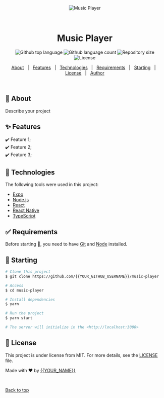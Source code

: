 <div align="center" id="top"> 
  <img src="./.github/app.gif" alt="Music Player" />

  &#xa0;

  <!-- <a href="https://musicplayer.netlify.app">Demo</a> -->
</div>

<h1 align="center">Music Player</h1>

<p align="center">
  <img alt="Github top language" src="https://img.shields.io/github/languages/top/{{YOUR_GITHUB_USERNAME}}/music-player?color=56BEB8">

  <img alt="Github language count" src="https://img.shields.io/github/languages/count/{{YOUR_GITHUB_USERNAME}}/music-player?color=56BEB8">

  <img alt="Repository size" src="https://img.shields.io/github/repo-size/{{YOUR_GITHUB_USERNAME}}/music-player?color=56BEB8">

  <img alt="License" src="https://img.shields.io/github/license/{{YOUR_GITHUB_USERNAME}}/music-player?color=56BEB8">

  <!-- <img alt="Github issues" src="https://img.shields.io/github/issues/{{YOUR_GITHUB_USERNAME}}/music-player?color=56BEB8" /> -->

  <!-- <img alt="Github forks" src="https://img.shields.io/github/forks/{{YOUR_GITHUB_USERNAME}}/music-player?color=56BEB8" /> -->

  <!-- <img alt="Github stars" src="https://img.shields.io/github/stars/{{YOUR_GITHUB_USERNAME}}/music-player?color=56BEB8" /> -->
</p>

<!-- Status -->

<!-- <h4 align="center"> 
	🚧  Music Player 🚀 Under construction...  🚧
</h4> 

<hr> -->

<p align="center">
  <a href="#dart-about">About</a> &#xa0; | &#xa0; 
  <a href="#sparkles-features">Features</a> &#xa0; | &#xa0;
  <a href="#rocket-technologies">Technologies</a> &#xa0; | &#xa0;
  <a href="#white_check_mark-requirements">Requirements</a> &#xa0; | &#xa0;
  <a href="#checkered_flag-starting">Starting</a> &#xa0; | &#xa0;
  <a href="#memo-license">License</a> &#xa0; | &#xa0;
  <a href="https://github.com/{{YOUR_GITHUB_USERNAME}}" target="_blank">Author</a>
</p>

<br>

## :dart: About ##

Describe your project

## :sparkles: Features ##

:heavy_check_mark: Feature 1;\
:heavy_check_mark: Feature 2;\
:heavy_check_mark: Feature 3;

## :rocket: Technologies ##

The following tools were used in this project:

- [Expo](https://expo.io/)
- [Node.js](https://nodejs.org/en/)
- [React](https://pt-br.reactjs.org/)
- [React Native](https://reactnative.dev/)
- [TypeScript](https://www.typescriptlang.org/)

## :white_check_mark: Requirements ##

Before starting :checkered_flag:, you need to have [Git](https://git-scm.com) and [Node](https://nodejs.org/en/) installed.

## :checkered_flag: Starting ##

```bash
# Clone this project
$ git clone https://github.com/{{YOUR_GITHUB_USERNAME}}/music-player

# Access
$ cd music-player

# Install dependencies
$ yarn

# Run the project
$ yarn start

# The server will initialize in the <http://localhost:3000>
```

## :memo: License ##

This project is under license from MIT. For more details, see the [LICENSE](LICENSE.md) file.


Made with :heart: by <a href="https://github.com/{{YOUR_GITHUB_USERNAME}}" target="_blank">{{YOUR_NAME}}</a>

&#xa0;

<a href="#top">Back to top</a>
